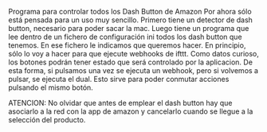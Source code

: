Programa para controlar todos los Dash Button de Amazon
Por ahora sólo está pensada para un uso muy sencillo. 
Primero tiene un detector de dash button, necesario para poder sacar la mac.
Luego tiene un programa que lee dentro de un fichero de configuración ini todos los dash button que tenemos. En ese fichero 
le indicamos que queremos hacer. En principio, sólo lo voy a hacer para que ejecute webhooks de ifttt. Como datos curioso, 
los botones podrán tener estado que será controlado por la aplicacion. De esta forma, si pulsamos una vez se ejecuta un webhook, pero 
si volvemos a pulsar, se ejecuta el dual. Esto sirve para poder conmutar acciones pulsando el mismo botón.

ATENCION: No olvidar que antes de emplear el dash button hay que asociarlo a la red con la app de amazon y cancelarlo cuando se llegue a la
selección del producto.